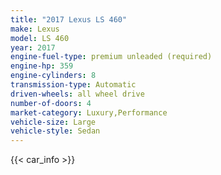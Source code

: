 ```yaml
---
title: "2017 Lexus LS 460"
make: Lexus
model: LS 460
year: 2017
engine-fuel-type: premium unleaded (required)
engine-hp: 359
engine-cylinders: 8
transmission-type: Automatic
driven-wheels: all wheel drive
number-of-doors: 4
market-category: Luxury,Performance
vehicle-size: Large
vehicle-style: Sedan
---
```


{{< car_info >}}
